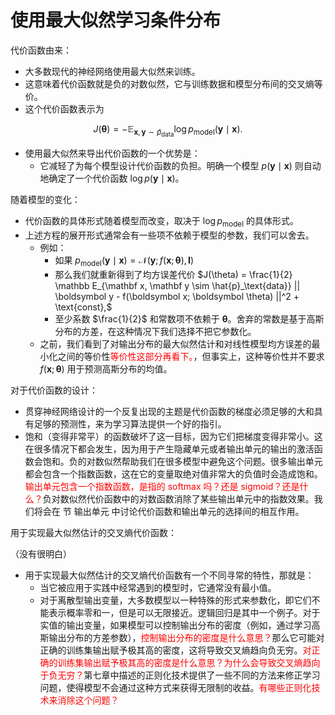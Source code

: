 


# 使用最大似然学习条件分布

代价函数由来：

- 大多数现代的神经网络使用最大似然来训练。
- 这意味着代价函数就是负的对数似然，它与训练数据和模型分布间的交叉熵等价。
- 这个代价函数表示为

$$
J(\boldsymbol \theta) = -\mathbb E_{\mathbf x, \mathbf y \sim \hat{p}_\text{data}} \log p_\text{model} (\boldsymbol y \mid \boldsymbol x).
$$

- 使用最大似然来导出代价函数的一个优势是：
  - 它减轻了为每个模型设计代价函数的负担。明确一个模型 $p(\boldsymbol y\mid\boldsymbol x)$ 则自动地确定了一个代价函数 $\log p(\boldsymbol y\mid\boldsymbol x)$。

随着模型的变化：

- 代价函数的具体形式随着模型而改变，取决于 $\log p_\text{model}$ 的具体形式。
- 上述方程的展开形式通常会有一些项不依赖于模型的参数，我们可以舍去。
  - 例如：
    - 如果 $p_\text{model}(\boldsymbol y\mid\boldsymbol x) = \mathcal N(\boldsymbol y;f(\boldsymbol x;\boldsymbol \theta), \boldsymbol I)$
    - 那么我们就重新得到了均方误差代价 $J(\theta) = \frac{1}{2} \mathbb E_{\mathbf x, \mathbf y \sim  \hat{p}_\text{data}} || \boldsymbol y - f(\boldsymbol x; \boldsymbol \theta) ||^2 + \text{const},$
    - 至少系数 $\frac{1}{2}$ 和常数项不依赖于 $\boldsymbol \theta$。舍弃的常数是基于高斯分布的方差，在这种情况下我们选择不把它参数化。
  - 之前，我们看到了对输出分布的最大似然估计和对线性模型均方误差的最小化之间的等价性<span style="color:red;">等价性这部分再看下。</span>，但事实上，这种等价性并不要求 $f(\boldsymbol x; \boldsymbol \theta)$ 用于预测高斯分布的均值。


对于代价函数的设计：

- 贯穿神经网络设计的一个反复出现的主题是代价函数的梯度必须足够的大和具有足够的预测性，来为学习算法提供一个好的指引。
- 饱和（变得非常平）的函数破坏了这一目标，因为它们把梯度变得非常小。这在很多情况下都会发生，因为用于产生隐藏单元或者输出单元的输出的激活函数会饱和。负的对数似然帮助我们在很多模型中避免这个问题。很多输出单元都会包含一个指数函数，这在它的变量取绝对值非常大的负值时会造成饱和。<span style="color:red;">输出单元包含一个指数函数，是指的 softmax 吗？还是 sigmoid？还是什么？</span>负对数似然代价函数中的对数函数消除了某些输出单元中的指数效果。我们将会在 节 输出单元 中讨论代价函数和输出单元的选择间的相互作用。


用于实现最大似然估计的交叉熵代价函数：

（没有很明白）

- 用于实现最大似然估计的交叉熵代价函数有一个不同寻常的特性，那就是：
  - 当它被应用于实践中经常遇到的模型时，它通常没有最小值。
  - 对于离散型输出变量，大多数模型以一种特殊的形式来参数化，即它们不能表示概率零和一，但是可以无限接近。逻辑回归是其中一个例子。对于实值的输出变量，如果模型可以控制输出分布的密度（例如，通过学习高斯输出分布的方差参数），<span style="color:red;">控制输出分布的密度是什么意思？</span>那么它可能对正确的训练集输出赋予极其高的密度，这将导致交叉熵趋向负无穷。<span style="color:red;">对正确的训练集输出赋予极其高的密度是什么意思？为什么会导致交叉熵趋向于负无穷？</span>第七章中描述的正则化技术提供了一些不同的方法来修正学习问题，使得模型不会通过这种方式来获得无限制的收益。<span style="color:red;">有哪些正则化技术来消除这个问题？</span>

